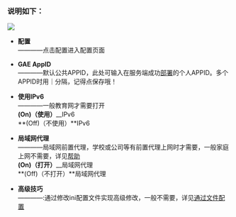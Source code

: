 ### 说明如下：

![](https://cloud.githubusercontent.com/assets/17795455/14106835/7c556de8-f5e6-11e5-8045-2c8e87cdb133.jpg)

* **配置**<br>
————点击配置进入配置页面

* **GAE AppID**<br>
————默认公共APPID，此处可输入在服务端成功[部署](“部署服务端”页面)的个人APPID。多个APPID时用｜分隔，记得点保存哦！

* **使用IPv6**<br>
————一般教育网才需要打开<br>**(On)（使用）**__IPv6<br>**(Off)（不使用）**IPv6

* **局域网代理**<br>
————局域网前置代理，学校或公司等有前置代理上网时才需要，一般家庭上网不需要，详见[帮助](https://github.com/XX-net/XX-Net/wiki/GoAgent-Intranet-proxy)<br>**(On)（打开）**__局域网代理<br>**(Off)（不打开）**局域网代理

* **高级技巧**<br>
————:通过修改ini配置文件实现高级修改，一般不需要，详见[通过文件配置](https://github.com/XX-net/XX-Net/wiki/GoAgent-manual-config)

